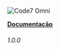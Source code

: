   ![Code7 Omni](/imgs/code7-omni.PNG "Code7 Omni")


  **[Documentação](README.md)**
                  <h6>1.0.0</h6>
